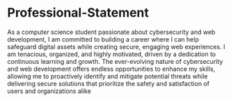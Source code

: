 # Professional-Statement
As a computer science student passionate about cybersecurity and web development, I am committed to building a career where I can help safeguard digital assets while creating secure, engaging web experiences. I am tenacious, organized, and highly motivated, driven by a dedication to continuous learning and growth. The ever-evolving nature of cybersecurity and web development offers endless opportunities to enhance my skills, allowing me to proactively identify and mitigate potential threats while delivering secure solutions that prioritize the safety and satisfaction of users and organizations alike
